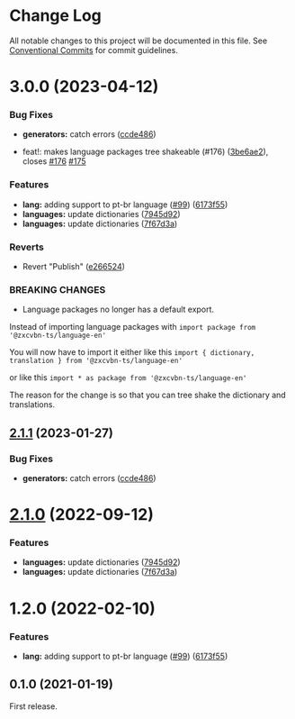 # Change Log

All notable changes to this project will be documented in this file.
See [Conventional Commits](https://conventionalcommits.org) for commit guidelines.

# 3.0.0 (2023-04-12)

### Bug Fixes

- **generators:** catch errors ([ccde486](https://github.com/zxcvbn-ts/zxcvbn/commit/ccde486f8e19685761d4d49d2e6b9ab23168aacc))

- feat!: makes language packages tree shakeable (#176) ([3be6ae2](https://github.com/zxcvbn-ts/zxcvbn/commit/3be6ae2ae3f4ff7ade756df50c60274cbc2b0e20)), closes [#176](https://github.com/zxcvbn-ts/zxcvbn/issues/176) [#175](https://github.com/zxcvbn-ts/zxcvbn/issues/175)

### Features

- **lang:** adding support to pt-br language ([#99](https://github.com/zxcvbn-ts/zxcvbn/issues/99)) ([6173f55](https://github.com/zxcvbn-ts/zxcvbn/commit/6173f55996535eb314cbbb643c55f3fa4118ba2c))
- **languages:** update dictionaries ([7945d92](https://github.com/zxcvbn-ts/zxcvbn/commit/7945d9268b14423a230fe9123d77d04be90370e1))
- **languages:** update dictionaries ([7f67d3a](https://github.com/zxcvbn-ts/zxcvbn/commit/7f67d3a71ef3b1136fc965c21d9febbfa3e74193))

### Reverts

- Revert "Publish" ([e266524](https://github.com/zxcvbn-ts/zxcvbn/commit/e266524f4fd25684ae9dded81593e7e04a1eef97))

### BREAKING CHANGES

- Language packages no longer has a default export.

Instead of importing language packages with
`import package from '@zxcvbn-ts/language-en'`

You will now have to import it either like this
`import { dictionary, translation } from '@zxcvbn-ts/language-en'`

or like this
`import * as package from '@zxcvbn-ts/language-en'`

The reason for the change is so that you can tree shake the
dictionary and translations.

## [2.1.1](https://github.com/zxcvbn-ts/zxcvbn/compare/@zxcvbn-ts/language-pt-br@2.1.0...@zxcvbn-ts/language-pt-br@2.1.1) (2023-01-27)

### Bug Fixes

- **generators:** catch errors ([ccde486](https://github.com/zxcvbn-ts/zxcvbn/commit/ccde486f8e19685761d4d49d2e6b9ab23168aacc))

# [2.1.0](https://github.com/zxcvbn-ts/zxcvbn/compare/@zxcvbn-ts/language-pt-br@2.0.1...@zxcvbn-ts/language-pt-br@2.1.0) (2022-09-12)

### Features

- **languages:** update dictionaries ([7945d92](https://github.com/zxcvbn-ts/zxcvbn/commit/7945d9268b14423a230fe9123d77d04be90370e1))
- **languages:** update dictionaries ([7f67d3a](https://github.com/zxcvbn-ts/zxcvbn/commit/7f67d3a71ef3b1136fc965c21d9febbfa3e74193))

# 1.2.0 (2022-02-10)

### Features

- **lang:** adding support to pt-br language ([#99](https://github.com/zxcvbn-ts/zxcvbn/issues/99)) ([6173f55](https://github.com/zxcvbn-ts/zxcvbn/commit/6173f55996535eb314cbbb643c55f3fa4118ba2c))

## 0.1.0 (2021-01-19)

First release.
